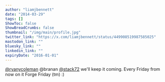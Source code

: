 ```yaml
---
author: "liamjbennett"
date: "2014-03-29"
tags: []
ShowToc: false
ShowBreadCrumbs: false
thumbnail: "/img/main/profile.jpg"
twitter_link: "https://x.com/liamjbennett/status/449908519987585025"
mastodon_link: ""
bluesky_link: ""
linkedin_link: ""
expiryDate: "2016-01-01"
---
```


[@ryanycoleman](https://x.com/ryanycoleman) @branan [@stack72](https://x.com/stack72) we'll keep it coming. Every Friday from now on it Forge Friday (tm) :)

